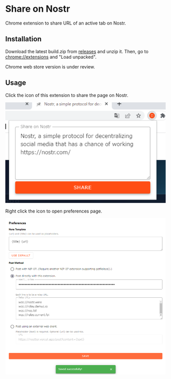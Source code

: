 # Share on Nostr

Chrome extension to share URL of an active tab on Nostr.

## Installation

Download the latest build.zip from [releases](https://github.com/penpenpng/share-on-nostr/releases) and unzip it. Then, go to [chrome://extensions](chrome://extensions) and "Load unpacked".

Chrome web store version is under review.

## Usage

Click the icon of this extension to share the page on Nostr.

![screenshot](./screenshots/popup.png)

Right click the icon to open preferences page.

![screenshot](./screenshots/preferences.png)
